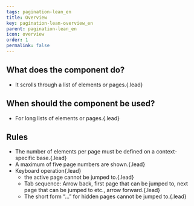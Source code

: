 ```yaml
---
tags: pagination-lean_en
title: Overview
key: pagination-lean-overview_en
parent: pagination-lean_en
icon: overview
order: 1
permalink: false  
---
```


## What does the component do?
* It scrolls through a list of elements or pages.{.lead}

## When should the component be used?
* For long lists of elements or pages.{.lead}

## Rules
* The number of elements per page must be defined on a context-specific base.{.lead}
* A maximum of five page numbers are shown.{.lead}
* Keyboard operation{.lead}
    * the active page cannot be jumped to.{.lead}
    * Tab sequence: Arrow back, first page that can be jumped to, next page that can be jumped to etc., arrow forward.{.lead}
    * The short form “…” for hidden pages cannot be jumped to.{.lead}
